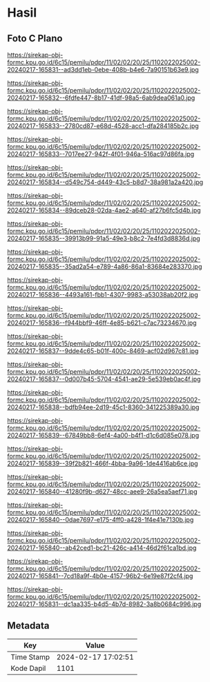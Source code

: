 # Hasil

## Foto C Plano

https://sirekap-obj-formc.kpu.go.id/6c15/pemilu/pdpr/11/02/02/20/25/1102022025002-20240217-165831--ad3dd1eb-0ebe-408b-b4e6-7a90151b63e9.jpg

https://sirekap-obj-formc.kpu.go.id/6c15/pemilu/pdpr/11/02/02/20/25/1102022025002-20240217-165832--6fdfe447-8b17-41df-98a5-6ab9dea061a0.jpg

https://sirekap-obj-formc.kpu.go.id/6c15/pemilu/pdpr/11/02/02/20/25/1102022025002-20240217-165833--2780cd87-e68d-4528-acc1-dfa284185b2c.jpg

https://sirekap-obj-formc.kpu.go.id/6c15/pemilu/pdpr/11/02/02/20/25/1102022025002-20240217-165833--7017ee27-942f-4f01-946a-516ac97d86fa.jpg

https://sirekap-obj-formc.kpu.go.id/6c15/pemilu/pdpr/11/02/02/20/25/1102022025002-20240217-165834--d549c754-d449-43c5-b8d7-38a981a2a420.jpg

https://sirekap-obj-formc.kpu.go.id/6c15/pemilu/pdpr/11/02/02/20/25/1102022025002-20240217-165834--89dceb28-02da-4ae2-a640-af27b6fc5d4b.jpg

https://sirekap-obj-formc.kpu.go.id/6c15/pemilu/pdpr/11/02/02/20/25/1102022025002-20240217-165835--39913b99-91a5-49e3-b8c2-7e4fd3d8836d.jpg

https://sirekap-obj-formc.kpu.go.id/6c15/pemilu/pdpr/11/02/02/20/25/1102022025002-20240217-165835--35ad2a54-e789-4a86-86a1-83684e283370.jpg

https://sirekap-obj-formc.kpu.go.id/6c15/pemilu/pdpr/11/02/02/20/25/1102022025002-20240217-165836--4493a161-fbb1-4307-9983-a53038ab20f2.jpg

https://sirekap-obj-formc.kpu.go.id/6c15/pemilu/pdpr/11/02/02/20/25/1102022025002-20240217-165836--f944bbf9-46ff-4e85-b621-c7ac73234670.jpg

https://sirekap-obj-formc.kpu.go.id/6c15/pemilu/pdpr/11/02/02/20/25/1102022025002-20240217-165837--9dde4c65-b01f-400c-8469-acf02d967c81.jpg

https://sirekap-obj-formc.kpu.go.id/6c15/pemilu/pdpr/11/02/02/20/25/1102022025002-20240217-165837--0d007b45-5704-4541-ae29-5e539eb0ac4f.jpg

https://sirekap-obj-formc.kpu.go.id/6c15/pemilu/pdpr/11/02/02/20/25/1102022025002-20240217-165838--bdfb94ee-2d19-45c1-8360-341225389a30.jpg

https://sirekap-obj-formc.kpu.go.id/6c15/pemilu/pdpr/11/02/02/20/25/1102022025002-20240217-165839--67849bb8-6ef4-4a00-b4f1-d1c6d085e078.jpg

https://sirekap-obj-formc.kpu.go.id/6c15/pemilu/pdpr/11/02/02/20/25/1102022025002-20240217-165839--39f2b821-466f-4bba-9a96-1de4416ab6ce.jpg

https://sirekap-obj-formc.kpu.go.id/6c15/pemilu/pdpr/11/02/02/20/25/1102022025002-20240217-165840--41280f9b-d627-48cc-aee9-26a5ea5aef71.jpg

https://sirekap-obj-formc.kpu.go.id/6c15/pemilu/pdpr/11/02/02/20/25/1102022025002-20240217-165840--0dae7697-e175-4ff0-a428-1f4e41e7130b.jpg

https://sirekap-obj-formc.kpu.go.id/6c15/pemilu/pdpr/11/02/02/20/25/1102022025002-20240217-165840--ab42ced1-bc21-426c-a414-46d2f61ca1bd.jpg

https://sirekap-obj-formc.kpu.go.id/6c15/pemilu/pdpr/11/02/02/20/25/1102022025002-20240217-165841--7cd18a9f-4b0e-4157-96b2-6e19e87f2cf4.jpg

https://sirekap-obj-formc.kpu.go.id/6c15/pemilu/pdpr/11/02/02/20/25/1102022025002-20240217-165831--dc1aa335-b4d5-4b7d-8982-3a8b0684c996.jpg


## Metadata

| Key        | Value               |
| ---------- | ------------------- |
| Time Stamp | 2024-02-17 17:02:51 |
| Kode Dapil | 1101                |



